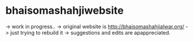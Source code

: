 # bhaisomashahjiwebsite
-> work in progress..
-> original website is http://bhaisomashahjialwar.org/
-> just trying to rebuild it
-> suggestions and edits are apappreciated.
